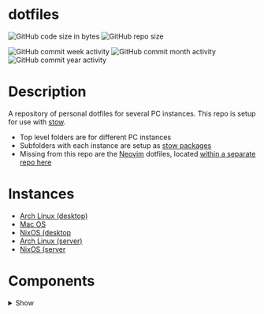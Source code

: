 # dotfiles

![GitHub code size in bytes](https://img.shields.io/github/languages/code-size/smashblu/dotfiles)
![GitHub repo size](https://img.shields.io/github/repo-size/smashblu/dotfiles)

![GitHub commit week activity](https://img.shields.io/github/commit-activity/w/smashblu/dotfiles)
![GitHub commit month activity](https://img.shields.io/github/commit-activity/m/smashblu/dotfiles)
![GitHub commit year activity](https://img.shields.io/github/commit-activity/y/smashblu/dotfiles)

# Description

A repository of personal dotfiles for several PC instances. This repo is setup for use with [stow](https://www.gnu.org/software/stow/).

- Top level folders are for different PC instances
- Subfolders with each instance are setup as [stow packages](https://www.gnu.org/software/stow/manual/stow.html#Installing-Packages)
- Missing from this repo are the [Neovim](https://neovim.io/) dotfiles, located [within a separate repo here](https://github.com/smashblu/kickstart.nvim)

# Instances

- [Arch Linux (desktop)]()
- [Mac OS]()
- [NixOS (desktop]()
- [Arch Linux (server)]()
- [NixOS (server]()

# Components

<details>
<summary>Show</summary>

- zsh

</details>
